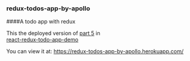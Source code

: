 ### redux-todos-app-by-apollo
####A todo app with redux

This the deployed version of [part 5](https://github.com/ApolloTang/react-redux-todo-app-demo/tree/master/part-05-todos-ui-ctrl-in-redux) in  
[react-redux-todo-app-demo](https://github.com/ApolloTang/react-redux-todo-app-demo)


You can view it at: 
https://redux-todos-app-by-apollo.herokuapp.com/
